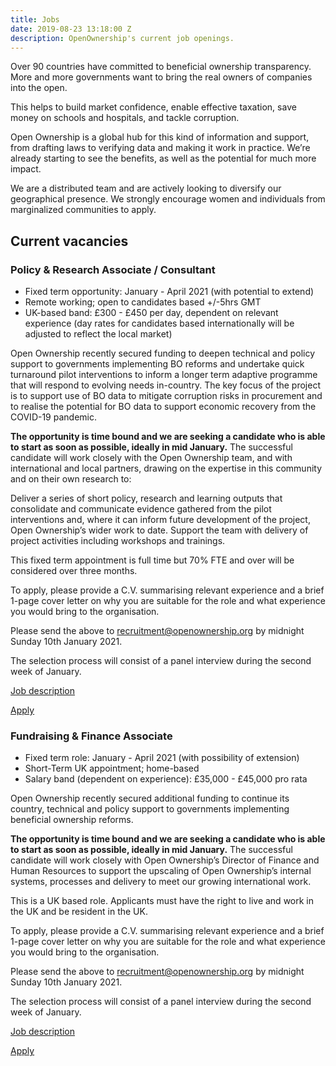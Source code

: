 ```yaml
---
title: Jobs
date: 2019-08-23 13:18:00 Z
description: OpenOwnership's current job openings.
---
```


Over 90 countries have committed to beneficial ownership transparency. More and more governments want to bring the real owners of companies into the open.

This helps to build market confidence, enable effective taxation, save money on schools and hospitals, and tackle corruption.

Open Ownership is a global hub for this kind of information and support, from drafting laws to verifying data and making it work in practice. We’re already starting to see the benefits, as well as the potential for much more impact.

We are a distributed team and are actively looking to diversify our geographical presence. We strongly encourage women and individuals from marginalized communities to apply.

## Current vacancies

### Policy & Research Associate / Consultant

- Fixed term opportunity: January - April 2021 (with potential to extend)
- Remote working; open to candidates based +/-5hrs GMT
- UK-based band: £300 - £450 per day, dependent on relevant experience (day rates for candidates based internationally will be adjusted to reflect the local market)

Open Ownership recently secured funding to deepen technical and policy support to governments implementing BO reforms and undertake quick turnaround pilot interventions to inform a longer term adaptive programme that will respond to evolving needs in-country.  The key focus of the project is to support use of BO data to mitigate corruption risks in procurement and to realise the potential for BO data to support economic recovery from the COVID-19 pandemic. 

**The opportunity is time bound and we are seeking a candidate who is able to start as soon as possible, ideally in mid January.** The successful candidate will work closely with the Open Ownership team, and with international and local partners, drawing on the expertise in this community and on their own research to:

Deliver a series of short policy, research and learning outputs that consolidate and communicate evidence gathered from the pilot interventions and, where it can inform future development of the project, Open Ownership’s wider work to date.
Support the team with delivery of project activities including workshops and trainings.

This fixed term appointment is full time but 70% FTE and over will be considered over three months.

To apply, please provide a C.V. summarising relevant experience and a brief 1-page cover letter on why you are suitable for the role and what experience you would bring to the organisation. 

Please send the above to [recruitment@openownership.org](mailto:recruitment@openownership.org) by midnight Sunday 10th January 2021. 

The selection process will consist of a panel interview during the second week of January. 

[Job description](/uploads/Policy%20&%20Research%20Associate%20TEMP%20Dec%202020.pdf)

<a href="mailto:recruitment@openownership.org" class="button">Apply</a>

### Fundraising & Finance Associate 

- Fixed term role: January - April 2021 (with possibility of extension)
- Short-Term UK appointment; home-based
- Salary band (dependent on experience): £35,000 - £45,000 pro rata

Open Ownership recently secured additional funding to continue its country, technical and policy support to governments implementing beneficial ownership reforms. 

**The opportunity is time bound and we are seeking a candidate who is able to start as soon as possible, ideally in mid January.** The successful candidate will work closely with Open Ownership’s Director of Finance and Human Resources to support the upscaling of Open Ownership’s internal systems, processes and delivery to meet our growing international work.

This is a UK based role. Applicants must have the right to live and work in the UK and be resident in the UK.

To apply, please provide a C.V. summarising relevant experience and a brief 1-page cover letter on why you are suitable for the role and what experience you would bring to the organisation. 

Please send the above to [recruitment@openownership.org](mailto:recruitment@openownership.org) by midnight Sunday 10th January 2021. 

The selection process will consist of a panel interview during the second week of January. 

[Job description](/uploads/Fundraising%20and%20Finance%20Associate%20TEMP%20Dec%202020.pdf)

<a href="mailto:recruitment@openownership.org" class="button">Apply</a>